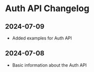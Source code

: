 # Auth API Changelog

<include from="Snippets-AuthAPI.md" element-id="snippet-header" />

## 2024-07-09

- Added examples for Auth API

## 2024-07-08

- Basic information about the Auth API
